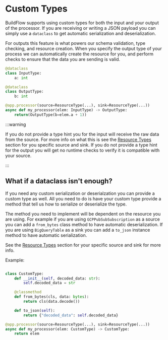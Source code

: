 # Custom Types

BuildFlow supports using custom types for both the input and your output of the processor. If you are receiving or writing a JSON payload you can simply use a `dataclass` to get automatic serialization and deserialization.

For outputs this feature is what powers our schema validation, type checking, and resource creation. When you specify the output type of your process we can automatically create the resource for you, and perform checks to ensure that the data you are sending is valid.

```python
@dataclass
class InputType:
    a: int

@dataclass
class OutputType:
    b: int

@app.processor(source=ResourceType(...), sink=ResourceType(...))
async def my_processor(elem: InputType) -> OutputType:
    return(OutputType(b=elem.a + 1))
```

:::warning

If you do not provide a type hint you for the input will receive the raw data from the source. For more info on what this is see the [Resource Types](../resource-types/overview) section for you specific source and sink. If you do not provide a type hint for the output you will get no runtime checks to verify it is compatible with your source.

:::

## What if a dataclass isn't enough?

If you need any custom serialization or deserialzation you can provide a custom type as well. All you need to do is have your custom type provide a method that tell us how to serialize or deserialize the type.

The method you need to implement will be dependent on the resource you are using. For example if you are using `GCPPubSubSubscription` as a source you can add a `from_bytes` class method to have automatic deserialization. If you are using `BigQueryTable` as a sink you can add a `to_json` instance method to have automatic serialization.

See the [Resource Types](../resource-types/overview) section for your specific source and sink for more info.

Example:

```python

class CustomType:
    def __init__(self, decoded_data: str):
        self.decoded_data = str

    @classmethod
    def from_bytes(cls, data: bytes):
        return cls(data.decode())

    def to_json(self):
        return {"decoded_data": self.decoded_data}

@app.processor(source=ResourceType(...), sink=ResourceType(...))
async def my_processor(elem: CustomType) -> CustomType:
    return elem
```